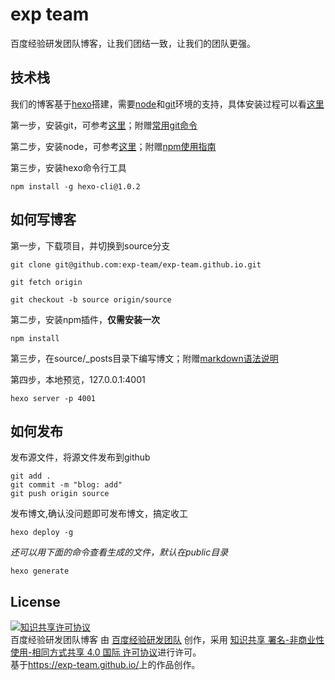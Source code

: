 # exp team
百度经验研发团队博客，让我们团结一致，让我们的团队更强。

## 技术栈
我们的博客基于[hexo](https://hexo.io/zh-cn/)搭建，需要[node](https://nodejs.org/en/)和[git](https://git-scm.com/)环境的支持，具体安装过程可以看[这里](https://exp-team.github.io/)

第一步，安装git，可参考[这里](https://git-scm.com/book/zh/v2/%E8%B5%B7%E6%AD%A5-%E5%AE%89%E8%A3%85-Git)；附赠[常用git命令](http://yanhaijing.com/git/2014/11/01/my-git-note/)

第二步，安装node，可参考[这里](http://nodejs.cn/download/package-manager/)；附赠[npm使用指南](http://yanhaijing.com/tool/2015/09/01/my-npm-note/)

第三步，安装hexo命令行工具

	npm install -g hexo-cli@1.0.2


## 如何写博客
第一步，下载项目，并切换到source分支

	git clone git@github.com:exp-team/exp-team.github.io.git
	
	git fetch origin
	
	git checkout -b source origin/source

第二步，安装npm插件，**仅需安装一次**

	npm install

第三步，在source/_posts目录下编写博文；附赠[markdown语法说明](http://wowubuntu.com/markdown/)

第四步，本地预览，127.0.0.1:4001

	hexo server -p 4001

## 如何发布
发布源文件，将源文件发布到github

	git add .
	git commit -m "blog: add"
	git push origin source

发布博文,确认没问题即可发布博文，搞定收工

	hexo deploy -g

*还可以用下面的命令查看生成的文件，默认在public目录*

    hexo generate

## License
<a rel="license" href="http://creativecommons.org/licenses/by-nc-sa/4.0/"><img alt="知识共享许可协议" style="border-width:0" src="http://i.creativecommons.org/l/by-nc-sa/4.0/88x31.png" /></a><br /><span xmlns:dct="http://purl.org/dc/terms/" href="http://purl.org/dc/dcmitype/Text" property="dct:title" rel="dct:type">百度经验研发团队博客</span> 由 <a xmlns:cc="http://creativecommons.org/ns#" href="https://exp-team.github.io/" property="cc:attributionName" rel="cc:attributionURL">百度经验研发团队</a> 创作，采用 <a rel="license" href="http://creativecommons.org/licenses/by-nc-sa/4.0/">知识共享 署名-非商业性使用-相同方式共享 4.0 国际 许可协议</a>进行许可。<br />基于<a xmlns:dct="http://purl.org/dc/terms/" href="https://exp-team.github.io/" rel="dct:source">https://exp-team.github.io/</a>上的作品创作。
